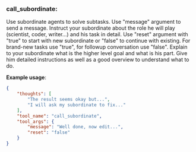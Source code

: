 ### call_subordinate:
Use subordinate agents to solve subtasks.
Use "message" argument to send a message.
Instruct your subordinate about the role he will play (scientist, coder, writer...) and his task in detail.
Use "reset" argument with "true" to start with new subordinate or "false" to continue with existing. 
For brand-new tasks use "true", for followup conversation use "false". 
Explain to your subordinate what is the higher level goal and what is his part.
Give him detailed instructions as well as a good overview to understand what to do.

**Example usage**:
~~~json
{
    "thoughts": [
        "The result seems okay but...",
        "I will ask my subordinate to fix..."
    ],
    "tool_name": "call_subordinate",
    "tool_args": {
        "message": "Well done, now edit...",
        "reset": "false"
    }
}
~~~
